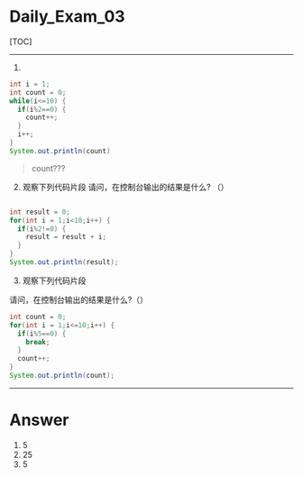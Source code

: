 

# Daily_Exam_03
[TOC]

____



1. 
```java 
int i = 1;
int count = 0;
while(i<=10) {
  if(i%2==0) {
    count++;
  }
  i++;
}
System.out.println(count)
```
> count???

2. 观察下列代码片段
  请问，在控制台输出的结果是什么? （）

```java

int result = 0;
for(int i = 1;i<10;i++) {
  if(i%2!=0) {
    result = result + i;
  }
}
System.out.println(result);

```
3. 观察下列代码片段

请问，在控制台输出的结果是什么?（）
```java
int count = 0;
for(int i = 1;i<=10;i++) {
  if(i%5==0) {
    break;
  }
  count++;
}
System.out.println(count);
```
----

# Answer
1. 5
2. 25
3. 5

